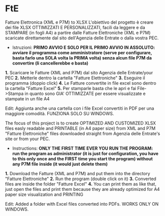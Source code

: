 # FtE
Fatture Elettronica (XML e P7M) to XLSX
 L'obiettivo del progetto è creare dei file XLSX OTTIMIZZATI E PERSONALIZZATI, facili da leggere e da STAMPARE (in fogli A4) a partire dalle Fatture Elettroniche (XML e P7M) scaricate direttamente dal sito dell'Agenzia delle Entrate o dalla vostra PEC.
* Istruzioni: 
 __PRIMO AVVIO E SOLO PER IL PRIMO AVVIO IN ASSOLUTO: avviare il programma come amministratore (serve per configurare, basta farlo una SOLA volta la PRIMA volta) senza alcun file P7M da convertire (li cancellerebbe e basta)__

__1.__  Scaricare le Fatture (XML and P7M) dal sito Agenzia delle Entrate/your PEC
__2.__  Metterle dentro la cartella "Fatture Elettroniche" 
__3.__  Eseguire il programma (doppio click)
__4.__  Le Fatture convertite in file excel sono dentro la cartella "Fatture Excel" 
__5.__  Per stamparle basta che le apri e fai File->Stampa in quanto sono GIA' OTTIMIZZATE per essere visualizzate e stampate in un file A4

Edit: Aggiunta anche una cartella con i file Excel convertiti in PDF per una maggiore comodità. FUNZIONA SOLO SU WINDOWS.

The focus of this project is to create OPTIMIZED AND CUSTOMIZED XLSX files easly readable and PRINTABLE (in A4 paper size) from XML and P7M "Fatture Elettroniche" files downloaded straight from Agenzia delle Entrate's site or from your PEC. 
* Instructions:
__ONLY THE FIRST TIME EVER YOU RUN THE PROGRAM: run the program as administrator (it is just for configuration, you have to this only once and the FIRST time you start the program) without any P7M file inside (it would just delete them)__

__1.__  Download the Fatture (XML and P7M) and put them into the directory "Fatture Elettroniche"
__2.__  Run the program (double click on it)
__3.__  Converted files are inside the folder "Fatture Excel"
__4.__  You can print them as like that, just open the files and print them because they are already optimized for A4 paper size visualization and PRINTING

Edit: Added a folder with Excel files converted into PDFs. WORKS ONLY ON WINDOWS.
